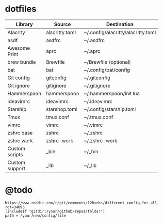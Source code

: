 # dotfiles

| Library        | Source         | Destination                        |
| -------------- | -------------  | ---------------------------------- |
| Alacrity       | alacritty.toml | ~/.config/alacritty/alacritty.toml |
| asdf           | asdfrc         | ~/.asdfrc                          |
| Awesome Print  | aprc           | ~/.aprc                            |
| brew bundle    | Brewfile       | ~/Brewfile (optional)              |
| bat            | bat            | ~/.config/bat/config               |
| Git config     | gitconfig      | ~/.gitconfig                       |
| Git ignore     | gitignore      | ~/.gitignore                       |
| Hammerspoon    | hammerspoon    | ~/.hammerspoon/init.lua            |
| ideavimrc      | ideavimrc      | ~/.ideavimrc                       |
| Starship       | starshop.toml  | ~/.config/starship.toml            |
| Tmux           | tmux.conf      | ~/.tmux.conf                       |
| vimrc          | vimrc          | ~/.vimrc                           |
| zshrc base     | zshrc          | ~/.zshrc                           |
| zshrc work     | zshrc-work     | ~/.zshrc-work                      |
| Custom scripts | \_bin          | ~/\_bin                            |
| Custom support | \_lib          | ~/\_lib                            |

# @todo

    https://www.reddit.com/r/git/comments/12hvnbs/different_config_for_all_repos_in_a_directory/?rdt=34693
    [includeIf "gitdir:/your/github/repos/folder"]
    path = /your/new/config/file
